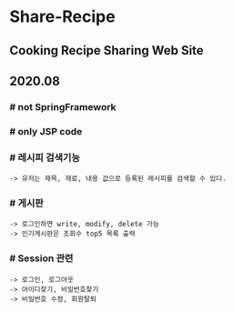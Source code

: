 # Share-Recipe
## Cooking Recipe Sharing Web Site
## 2020.08

### # not SpringFramework
### # only JSP code


### # 레시피 검색기능
    -> 유저는 제목, 재료, 내용 값으로 등록된 레시피를 검색할 수 있다.
    
### # 게시판
    -> 로그인하면 write, modify, delete 가능
    -> 인기게시판은 조회수 top5 목록 출력

### # Session 관련
    -> 로그인, 로그아웃
    -> 아이디찾기, 비밀번호찾기
    -> 비밀번호 수정, 회원탈퇴
    

